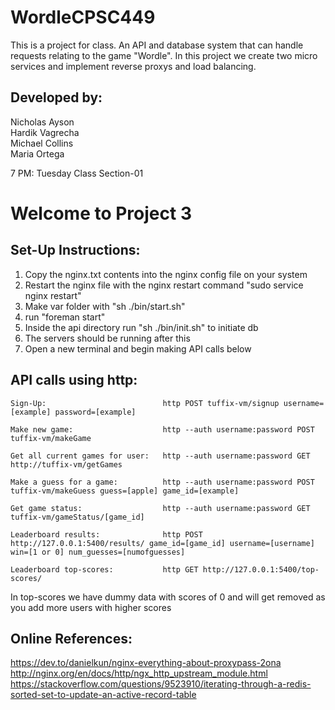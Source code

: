 # WordleCPSC449
This is a project for class. An API and database system that can handle requests relating to the game "Wordle".
In this project we create two micro services and implement reverse proxys and load balancing.

## Developed by:      
Nicholas Ayson   
Hardik Vagrecha   
Michael Collins   
Maria Ortega   


7 PM: Tuesday Class
Section-01         


# Welcome to Project 3

## Set-Up Instructions:

1) Copy the nginx.txt contents into the nginx config file on your system
2) Restart the nginx file with the nginx restart command "sudo service nginx restart"
3) Make var folder with "sh ./bin/start.sh"
4) run "foreman start"
5) Inside the api directory run "sh ./bin/init.sh" to initiate db
6) The servers should be running after this
7) Open a new terminal and begin making API calls below


## API calls using http:

	Sign-Up:                          http POST tuffix-vm/signup username=[example] password=[example]

	Make new game:                    http --auth username:password POST tuffix-vm/makeGame

	Get all current games for user:   http --auth username:password GET  http://tuffix-vm/getGames

	Make a guess for a game:          http --auth username:password POST tuffix-vm/makeGuess guess=[apple] game_id=[example]

	Get game status:                  http --auth username:password GET tuffix-vm/gameStatus/[game_id]

	Leaderboard results:              http POST http://127.0.0.1:5400/results/ game_id=[game_id] username=[username] win=[1 or 0] num_guesses=[numofguesses]

	Leaderboard top-scores:           http GET http://127.0.0.1:5400/top-scores/

In top-scores we have dummy data with scores of 0 and will get removed as you add more users with higher scores



## Online References:
https://dev.to/danielkun/nginx-everything-about-proxypass-2ona
http://nginx.org/en/docs/http/ngx_http_upstream_module.html
https://stackoverflow.com/questions/9523910/iterating-through-a-redis-sorted-set-to-update-an-active-record-table
